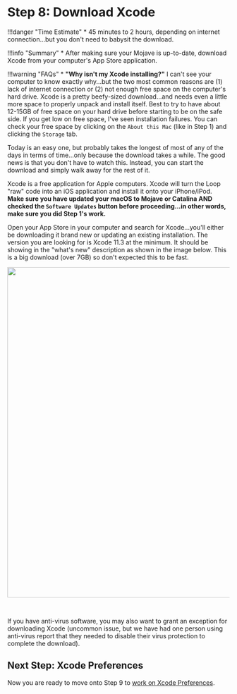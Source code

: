 # Step 8: Download Xcode

!!!danger "Time Estimate"
    * 45 minutes to 2 hours, depending on internet connection...but you don't need to babysit the download.

!!!info "Summary"
    * After making sure your Mojave is up-to-date, download Xcode from your computer's App Store application.

!!!warning "FAQs"
    * **"Why isn't my Xcode installing?"** I can't see your computer to know exactly why...but the two most common reasons are (1) lack of internet connection or (2) not enough free space on the computer's hard drive. Xcode is a pretty beefy-sized download...and needs even a little more space to properly unpack and install itself. Best to try to have about 12-15GB of free space on your hard drive before starting to be on the safe side. If you get low on free space, I've seen installation failures. You can check your free space by clicking on the `About this Mac` (like in Step 1) and clicking the `Storage` tab.

Today is an easy one, but probably takes the longest of most of any of the days in terms of time...only because the download takes a while. The good news is that you don't have to watch this. Instead, you can start the download and simply walk away for the rest of it.

Xcode is a free application for Apple computers. Xcode will turn the Loop "raw" code into an iOS application and install it onto your iPhone/iPod. **Make sure you have updated your macOS to Mojave or Catalina AND checked the `Software Updates` button before proceeding...in other words, make sure you did Step 1's work.**

Open your App Store in your computer and search for Xcode...you'll either be downloading it brand new or updating an existing installation. The version you are looking for is Xcode 11.3 at the minimum. It should be showing in the "what's new" description as shown in the image below. This is a big download (over 7GB) so don't expected this to be fast.

<p align="center">
<img src="../img/xcode.png" width="750">
</p></br>


If you have anti-virus software, you may also want to grant an exception for downloading Xcode (uncommon issue, but we have had one person using anti-virus report that they needed to disable their virus protection to complete the download).

## Next Step: Xcode Preferences

Now you are ready to move onto Step 9 to [work on Xcode Preferences](https://loopkit.github.io/loopdocs/build/step9/).

